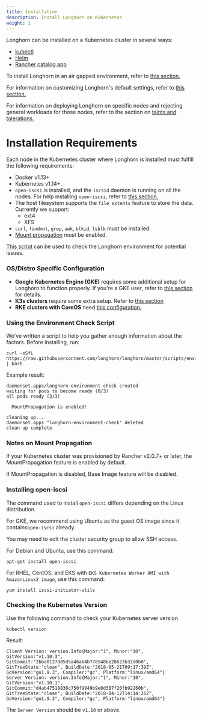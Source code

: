 ```yaml
---
title: Installation
description: Install Longhorn on Kubernetes
weight: 1
---
```


Longhorn can be installed on a Kubernetes cluster in several ways:

- [kubectl](./install-with-kubectl/)
- [Helm](./install-with-helm/)
- [Rancher catalog app](./install-with-rancher)

To install Longhorn in an air gapped environment, refer to [this section.](../../advanced-resources/deploy/airgap)

For information on customizing Longhorn's default settings, refer to [this section.](../../advanced-resources/deploy/customizing-default-settings)

For information on deploying Longhorn on specific nodes and rejecting general workloads for those nodes, refer to the section on [taints and tolerations.](../../advanced-resources/deploy/taint-toleration)

# Installation Requirements

Each node in the Kubernetes cluster where Longhorn is installed must fulfill the following requirements:

-  Docker v1.13+
-  Kubernetes v1.14+.
-  `open-iscsi` is installed, and the `iscsid` daemon is running on all the nodes. For help installing `open-iscsi`, refer to [this section.](#installing-open-iscsi)
- The host filesystem supports the `file extents` feature to store the data. Currently we support:
    - ext4
    - XFS
- `curl`, `findmnt`, `grep`, `awk`, `blkid`, `lsblk` must be installed.
- [Mount propagation](https://kubernetes-csi.github.io/docs/deploying.html#enabling-mount-propagation) must be enabled.

[This script](#using-the-environment-check-script) can be used to check the Longhorn environment for potential issues.

### OS/Distro Specific Configuration

- **Google Kubernetes Engine (GKE)** requires some additional setup for Longhorn to function properly. If you're a GKE user, refer to [this section](../../advanced-resources/os-distro-specific/csi-on-gke) for details.
- **K3s clusters** require some extra setup. Refer to [this section](../../advanced-resources/os-distro-specific/csi-on-k3s)
- **RKE clusters with CoreOS** need [this configuration.](../../advanced-resources/os-distro-specific/csi-on-k3s)

### Using the Environment Check Script

We've written a script to help you gather enough information about the factors. Before installing, run:

```shell
curl -sSfL https://raw.githubusercontent.com/longhorn/longhorn/master/scripts/environment_check.sh | bash
```

Example result:

```shell
daemonset.apps/longhorn-environment-check created
waiting for pods to become ready (0/3)
all pods ready (3/3)

  MountPropagation is enabled!

cleaning up...
daemonset.apps "longhorn-environment-check" deleted
clean up complete
```

### Notes on Mount Propagation

If your Kubernetes cluster was provisioned by Rancher v2.0.7+ or later, the MountPropagation feature is enabled by default.

If MountPropagation is disabled, Base Image feature will be disabled.

### Installing open-iscsi

The command used to install `open-iscsi` differs depending on the Linux distribution.

For GKE, we recommend using Ubuntu as the guest OS image since it contains`open-iscsi` already.

You may need to edit the cluster security group to allow SSH access.

For Debian and Ubuntu, use this command:

```
apt-get install open-iscsi
```

For RHEL, CentOS, and EKS with `EKS Kubernetes Worker AMI with AmazonLinux2 image`, use this command:

```
yum install iscsi-initiator-utils
```


### Checking the Kubernetes Version

Use the following command to check your Kubernetes server version

```shell
kubectl version
```

Result:

```shell
Client Version: version.Info{Major:"1", Minor:"10", GitVersion:"v1.10.3", GitCommit:"2bba0127d85d5a46ab4b778548be28623b32d0b0", GitTreeState:"clean", BuildDate:"2018-05-21T09:17:39Z", GoVersion:"go1.9.3", Compiler:"gc", Platform:"linux/amd64"}
Server Version: version.Info{Major:"1", Minor:"10", GitVersion:"v1.10.1", GitCommit:"d4ab47518836c750f9949b9e0d387f20fb92260b", GitTreeState:"clean", BuildDate:"2018-04-12T14:14:26Z", GoVersion:"go1.9.3", Compiler:"gc", Platform:"linux/amd64"}
```

The `Server Version` should be `v1.10` or above.



